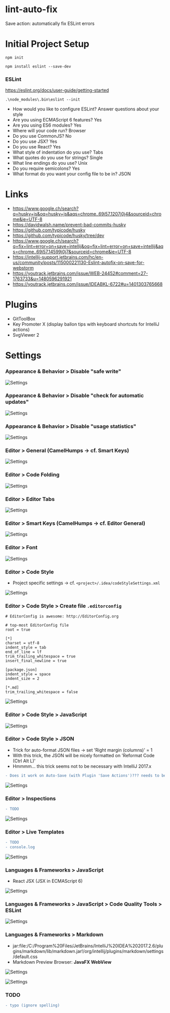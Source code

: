 # lint-auto-fix
Save action: automatically fix ESLint errors

# Initial Project Setup

`npm init`

`npm install eslint --save-dev`

### ESLint

https://eslint.org/docs/user-guide/getting-started

`.\node_modules\.bin\eslint --init`

- How would you like to configure ESLint? Answer questions about your style
- Are you using ECMAScript 6 features? Yes
- Are you using ES6 modules? Yes
- Where will your code run? Browser
- Do you use CommonJS? No
- Do you use JSX? Yes
- Do you use React? Yes
- What style of indentation do you use? Tabs
- What quotes do you use for strings? Single
- What line endings do you use? Unix
- Do you require semicolons? Yes
- What format do you want your config file to be in? JSON

# Links

- https://www.google.ch/search?q=husky+js&oq=husky+js&aqs=chrome..69i57.1207j0j4&sourceid=chrome&ie=UTF-8
- https://davidwalsh.name/prevent-bad-commits-husky
- https://github.com/typicode/husky
- https://github.com/typicode/husky/tree/dev
- https://www.google.ch/search?q=fix+lint+error+on+save+intellij&oq=fix+lint+error+on+save+intellij&aqs=chrome..69i57.14599j0j7&sourceid=chrome&ie=UTF-8
- https://intellij-support.jetbrains.com/hc/en-us/community/posts/115000221130-Eslint-autofix-on-save-for-webstorm
- https://youtrack.jetbrains.com/issue/WEB-24452#comment=27-1763733&u=1480596291921
- https://youtrack.jetbrains.com/issue/IDEABKL-6722#u=1401303765668
 
# Plugins

- GitToolBox
- Key Promoter X (display ballon tips with keyboard shortcuts for IntelliJ actions)
- SvgViewer 2

# Settings

### Appearance & Behavior > Disable "safe write"

![Settings](screenshots/22-11-_2017_09-11-22.png)

### Appearance & Behavior > Disable "check for automatic updates"

![Settings](screenshots/22-11-_2017_09-48-09.png)

### Appearance & Behavior > Disable "usage statistics"

![Settings](screenshots/22-11-_2017_09-51-43.png)

### Editor > General (CamelHumps &rarr; cf. Smart Keys)

![Settings](screenshots/22-11-_2017_10-01-18.png)

### Editor > Code Folding

![Settings](screenshots/22-11-_2017_09-54-36.png)

### Editor > Editor Tabs

![Settings](screenshots/22-11-_2017_09-57-03.png)

### Editor > Smart Keys (CamelHumps &rarr; cf. Editor General)

![Settings](screenshots/22-11-_2017_09-59-17.png)

### Editor > Font

![Settings](screenshots/22-11-_2017_10-08-07.png)

### Editor > Code Style

- Project specific settings &rarr; cf. `<project>/.idea/codeStyleSettings.xml`

![Settings](screenshots/22-11-_2017_10-11-07.png)

### Editor > Code Style > Create file `.editorconfig`

```properties
# EditorConfig is awesome: http://EditorConfig.org

# top-most EditorConfig file
root = true

[*]
charset = utf-8
indent_style = tab
end_of_line = lf
trim_trailing_whitespace = true
insert_final_newline = true

[package.json]
indent_style = space
indent_size = 2

[*.md]
trim_trailing_whitespace = false
```

![Settings](screenshots/22-11-_2017_10-14-17.png)

### Editor > Code Style > JavaScript

![Settings](screenshots/22-11-_2017_18-24-35.png)

### Editor > Code Style > JSON

- Trick for auto-format JSON files &rarr; set 'Right margin (columns)' = 1
- With this trick, the JSON will be nicely formatted on 'Reformat Code (Ctrl Alt L)'
- Hmmmm... this trick seems not to be necessary with IntelliJ 2017.x

```diff
- Does it work on Auto-Save (with Plugin 'Save Actions')??? needs to be tested!!!
```

![Settings](screenshots/22-11-_2017_10-24-23.png)

### Editor > Inspections

```diff
- TODO
```

![Settings](screenshots/)

### Editor > Live Templates

```diff
- TODO
- console.log
```

![Settings](screenshots/)

### Languages & Frameworks > JavaScript

- React JSX (JSX in ECMAScript 6)

![Settings](screenshots/22-11-_2017_12-46-49.png)

### Languages & Frameworks > JavaScript > Code Quality Tools > ESLint

![Settings](screenshots/22-11-_2017_12-51-13.png)

### Languages & Frameworks > Markdown

- jar:file:/C:/Program%20Files/JetBrains/IntelliJ%20IDEA%202017.2.6/plugins/markdown/lib/markdown.jar!/org/intellij/plugins/markdown/settings/default.css
- Markdown Preview Browser: **JavaFX WebView**

![Settings](screenshots/22-11-_2017_13-20-25.png)

![Settings](screenshots/22-11-_2017_13-21-15.png)

### TODO

```diff
- typo (ignore spelling)
```
